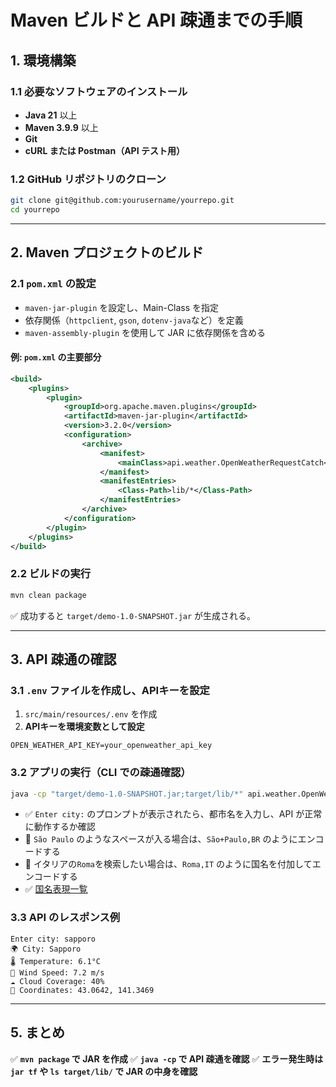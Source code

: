 # **Maven ビルドと API 疎通までの手順**

## **1. 環境構築**
### **1.1 必要なソフトウェアのインストール**
- **Java 21** 以上
- **Maven 3.9.9** 以上
- **Git**
- **cURL または Postman（API テスト用）**

### **1.2 GitHub リポジトリのクローン**
```sh
git clone git@github.com:yourusername/yourrepo.git
cd yourrepo
```

---

## **2. Maven プロジェクトのビルド**

### **2.1 `pom.xml` の設定**
- `maven-jar-plugin` を設定し、Main-Class を指定
- 依存関係（`httpclient`, `gson`, `dotenv-java`など）を定義
- `maven-assembly-plugin` を使用して JAR に依存関係を含める

#### **例: `pom.xml` の主要部分**
```xml
<build>
    <plugins>
        <plugin>
            <groupId>org.apache.maven.plugins</groupId>
            <artifactId>maven-jar-plugin</artifactId>
            <version>3.2.0</version>
            <configuration>
                <archive>
                    <manifest>
                        <mainClass>api.weather.OpenWeatherRequestCatch</mainClass>
                    </manifest>
                    <manifestEntries>
                        <Class-Path>lib/*</Class-Path>
                    </manifestEntries>
                </archive>
            </configuration>
        </plugin>
    </plugins>
</build>
```

### **2.2 ビルドの実行**
```sh
mvn clean package
```

✅ 成功すると `target/demo-1.0-SNAPSHOT.jar` が生成される。

---

## **3. API 疎通の確認**

### **3.1 `.env` ファイルを作成し、APIキーを設定**
1. `src/main/resources/.env` を作成
2. **APIキーを環境変数として設定**
```env
OPEN_WEATHER_API_KEY=your_openweather_api_key
```

### **3.2 アプリの実行（CLI での疎通確認）**
```sh
java -cp "target/demo-1.0-SNAPSHOT.jar;target/lib/*" api.weather.OpenWeatherRequestCatch
```
- ✅ `Enter city:` のプロンプトが表示されたら、都市名を入力し、API が正常に動作するか確認
- 🚫 `São Paulo` のようなスペースが入る場合は、`São+Paulo,BR` のようにエンコードする
- 🚫 イタリアの`Roma`を検索したい場合は、`Roma,IT` のように国名を付加してエンコードする
- ✅ [国名表現一覧](https://so-zou.jp/web-app/tech/data/code/country.htm)

### **3.3 API のレスポンス例**
```
Enter city: sapporo
🌍 City: Sapporo
🌡️ Temperature: 6.1°C
💨 Wind Speed: 7.2 m/s
☁️ Cloud Coverage: 40%
📍 Coordinates: 43.0642, 141.3469
```

---


## **5. まとめ**
✅ **`mvn package` で JAR を作成**
✅ **`java -cp` で API 疎通を確認**
✅ **エラー発生時は `jar tf` や `ls target/lib/` で JAR の中身を確認**
